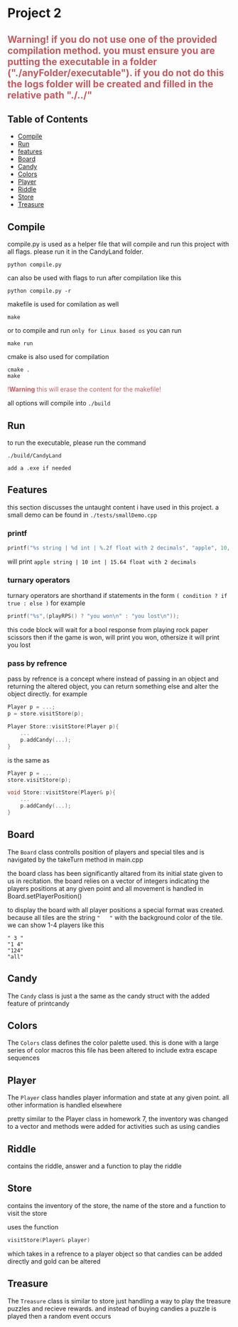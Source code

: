 # Project 2
## <span style="color:#C5595D; font-size;64px;">**Warning! if you do not use one of the provided compilation method. you must ensure you are putting the executable in a folder ("./anyFolder/executable"). if you do not do this the logs folder will be created and filled in the relative path "./../"**</span>

## Table of Contents

- [Compile](#Compile)
- [Run](#Run)
- [features](#Features)
- [Board](#board)
- [Candy](#candy)
- [Colors](#colors)
- [Player](#player)
- [Riddle](#riddle)
- [Store](#store)
- [Treasure](#treasure)

## Compile

compile.py is used as a helper file that will compile and run this project with all flags. please run it in the CandyLand folder.

```shell
python compile.py
```
can also be used with flags to run after compilation like this
```shell
python compile.py -r
```

makefile is used for comilation as well

```shell
make
```
or to compile and run ```only for Linux based os``` you can run

```shell
make run
```

cmake is also used for compilation

```shell
cmake .
make
```

<span style="color: #C5595D;" >!**Warning** this will erase the content for the makefile!</span>

all options will compile into `./build`

## Run

to run the executable, please run the command

```shell
./build/CandyLand
```

```add a .exe if needed```

## Features

this section discusses the untaught content i have used in this project.
a small demo can be found in ```./tests/smallDemo.cpp```

### printf

```cpp
printf("%s string | %d int | %.2f float with 2 decimals", "apple", 10, 15.64296284425)
```

will print `apple string | 10 int | 15.64 float with 2 decimals`

### turnary operators

turnary operators are shorthand if statements in the form
`( condition ? if true : else )`
for example

```cpp
printf("%s",(playRPS() ? "you won\n" : "you lost\n"));
```

this code block will wait for a bool response from playing rock paper scissors then if the game is won, will print you won, othersize it will print you lost

### pass by refrence

pass by refrence is a concept where instead of passing in an object and returning the altered object, you can return something else and alter the object directly. for example

```cpp
Player p = ...;
p = store.visitStore(p);

Player Store::visitStore(Player p){
    ...
    p.addCandy(...);
}
```

is the same as

```cpp
Player p = ...
store.visitStore(p);

void Store::visitStore(Player& p){
    ...
    p.addCandy(...);
}
```

## Board

The `Board` class controlls position of players and special tiles and is navigated by the takeTurn method in main.cpp

the board class has been significantly altared from its initial state given to us in recitation. the board relies on a vector of integers indicating the players positions at any given point and all movement is handled in Board.setPlayerPosition()

to display the board with all player positions a special format was created. because all tiles are the string `"   "` with the background color of the tile. we can show 1-4 players like this

```
" 3 "
"1 4"
"124"
"all"
```

## Candy

The `Candy` class is just a the same as the candy struct with the added feature of printcandy

## Colors

The `Colors` class defines the color palette used. this is done with a large series of color macros
this file has been altered to include extra escape sequences

## Player

The `Player` class handles player information and state at any given point. all other information is handled elsewhere

pretty similar to the Player class in homework 7, the inventory was changed to a vector and methods were added for activities such as using candies

## Riddle

contains the riddle, answer and a function to play the riddle

## Store

contains the inventory of the store, the name of the store and a function to visit the store

uses the function

```cpp
visitStore(Player& player)
```

which takes in a refrence to a player object so that candies can be added directly and gold can be altered

## Treasure

The `Treasure` class is similar to store just handling a way to play the treasure puzzles and recieve rewards.
and instead of buying candies a puzzle is played then a random event occurs
